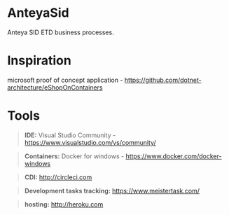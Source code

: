 # AnteyaSid
Anteya SID ETD business processes.

# Inspiration
microsoft proof of concept application - https://github.com/dotnet-architecture/eShopOnContainers

# Tools
>**IDE:** Visual Studio Community - https://www.visualstudio.com/vs/community/

>**Containers:** Docker for windows - https://www.docker.com/docker-windows

>**CDI:** http://circleci.com

>**Development tasks tracking:** https://www.meistertask.com/

>**hosting:** http://heroku.com